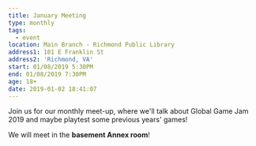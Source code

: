 ```yaml
---
title: January Meeting
type: monthly
tags:
  - event
location: Main Branch - Richmond Public Library
address1: 101 E Franklin St
address2: 'Richmond, VA'
start: 01/08/2019 5:30PM
end: 01/08/2019 7:30PM
age: 18+
date: 2019-01-02 18:41:07
---
```

Join us for our monthly meet-up, where we'll talk about Global Game Jam 2019 and maybe playtest some previous years' games!

We will meet in the **basement Annex room**!
<!-- more -->